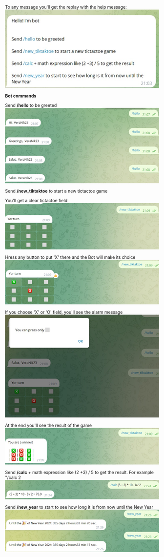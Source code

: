 To any message you'll get the replay with the help message:
![](help.jpg)


**Bot commands**

Send **/hello** to be greeted
![](hello.jpg)

Send **/new_tiktaktoe** to start a new tictactoe game

You'll get a clear tictactoe field
![](ttt1.jpg)

Hress any button to put 'X' there and the Bot will make its choice
![](ttt2.jpg)

If you choose 'X' or 'O' field, you'll see the alarm message
![](ttt3.jpg)

At the end you'll see the result of the game
![](ttt4.jpg)

Send **/calc** + math expression like (2 +3) / 5 to get the result. For example "/calc 2
![](calc.jpg)


Send **/new_year** to start to see how long it is from now until the New Year
![](new.jpg)
